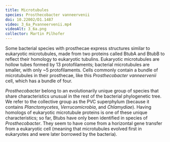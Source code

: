 ```yaml
---
title: Microtubules
species: Prosthecobacter vanneervenii 
doi: 10.22002/D1.1487
video: 3_6a_Pvanneervenii.mp4
videoAlt: 3_6a.png
collector: Martin Pilhofer
---
```


Some bacterial species with prosthecae express structures similar to eukaryotic microtubules, made from two proteins called BtubA and BtubB to reflect their homology to eukaryotic tubulins. Eukaryotic microtubules are hollow tubes formed by 13 protofilaments; bacterial microtubules are smaller, with only ~5 protofilaments. Cells commonly contain a bundle of microtubules in their prosthecae, like this *Prosthecobacter vanneervenii* cell, which has a bundle of four.

*Prosthecobacter* belong to an evolutionarily unique group of species that share characteristics unusual in the rest of the bacterial phylogenetic tree. We refer to the collective group as the PVC superphylum (because it contains *Planctomycetes*, *Verrucomicrobia*, and *Chlamydiae*). Having homologs of eukaryotic microtubule proteins is one of these unique characteristics; so far, Btubs have only been identified in species of *Prosthecobacter*. They seem to have come from a horizontal gene transfer from a eukaryotic cell (meaning that microtubules evolved first in eukaryotes and were later borrowed by the bacteria).

